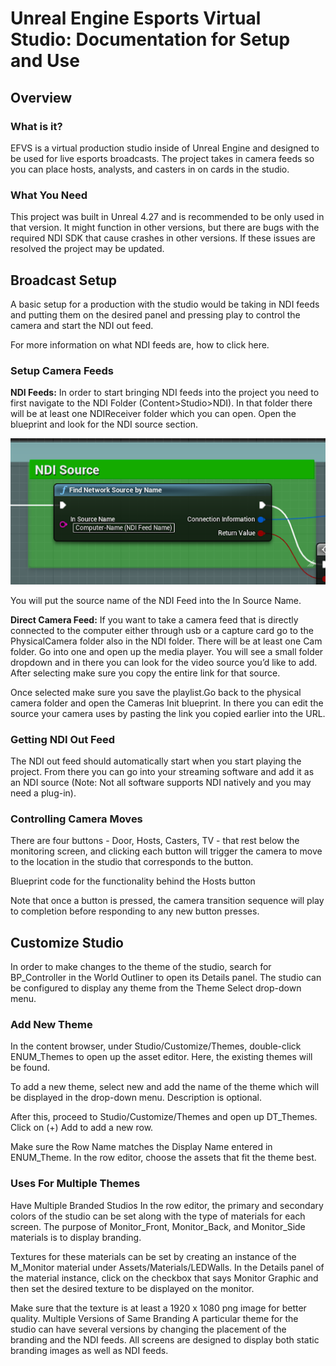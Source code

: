 # Unreal Engine Esports Virtual Studio: Documentation for Setup and Use
## Overview
### What is it?
EFVS is a virtual production studio inside of Unreal Engine and designed to be used for live esports broadcasts. The project takes in camera feeds so you can place hosts, analysts, and casters in on cards in the studio.
### What You Need
This project was built in Unreal 4.27 and is recommended to be only used in that version. It might function in other versions, but there are bugs with the required NDI SDK that cause crashes in other versions. If these issues are resolved the project may be updated. 
## Broadcast Setup
A basic setup for a production with the studio would be taking in NDI feeds and putting them on the desired panel and pressing play to control the camera and start the NDI out feed.

For more information on what NDI feeds are, how to click here.
### Setup Camera Feeds
**NDI Feeds:**
In order to start bringing NDI feeds into the project you need to first navigate to the NDI Folder (Content>Studio>NDI). In that folder there will be at least one NDIReceiver folder which you can open. Open the blueprint and look for the NDI source section.

![Bringing NDI Feed into Unreal](Docs/img_001.png)

You will put the source name of the NDI Feed into the In Source Name.

**Direct Camera Feed:**
If you want to take a camera feed that is directly connected to the computer either through usb or a capture card go to the PhysicalCamera folder also in the NDI folder. There will be at least one Cam folder. Go into one and open up the media player. You will see a small folder dropdown and in there you can look for the video source you’d like to add. After selecting make sure you copy the entire link for that source.



Once selected make sure you save the playlist.Go back to the physical camera folder and open the Cameras Init blueprint. In there you can edit the source your camera uses by pasting the link you copied earlier into the URL.



### Getting NDI Out Feed
The NDI out feed should automatically start when you start playing the project. From there you can go into your streaming software and add it as an NDI source (Note: Not all software supports NDI natively and you may need a plug-in).
### Controlling Camera Moves
There are four buttons - Door, Hosts, Casters, TV - that rest below the monitoring screen, and clicking each button will trigger the camera to move to the location in the studio that corresponds to the button. 




Blueprint code for the functionality behind the Hosts button


Note that once a button is pressed, the camera transition sequence will play to completion before responding to any new button presses. 
## Customize Studio
In order to make changes to the theme of the studio, search for BP_Controller in the World Outliner to open its Details panel. The studio can be configured to display any theme from the Theme Select drop-down menu. 


### Add New Theme
In the content browser, under Studio/Customize/Themes, double-click ENUM_Themes to open up the asset editor. Here, the existing themes will be found. 



To add a new theme, select new and add the name of the theme which will be displayed in the drop-down menu. Description is optional. 

After this, proceed to Studio/Customize/Themes and open up DT_Themes. Click on (+) Add to add a new row. 



Make sure the Row Name matches the Display Name entered in ENUM_Theme. In the row editor, choose the assets that fit the theme best. 
### Uses For Multiple Themes
Have Multiple Branded Studios
In the row editor, the primary and secondary colors of the studio can be set along with the type of materials for each screen. The purpose of Monitor_Front, Monitor_Back, and Monitor_Side materials is to display branding.

Textures for these materials can be set by creating an instance of the M_Monitor material under Assets/Materials/LEDWalls. In the Details panel of the material instance, click on the checkbox that says Monitor Graphic and then set the desired texture to be displayed on the monitor. 

Make sure that the texture is at least a 1920 x 1080 png image for better quality. 
Multiple Versions of Same Branding
A particular theme for the studio can have several versions by changing the placement of the branding and the NDI feeds. All screens are designed to display both static branding images as well as NDI feeds.
